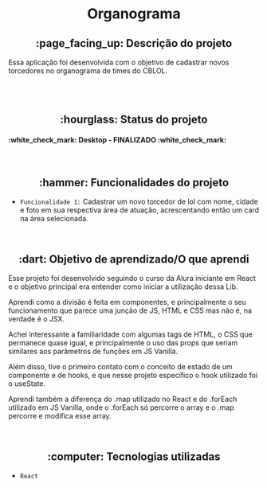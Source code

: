 <h1 align="center"> Organograma </h1>

<h2 align="center">:page_facing_up: Descrição do projeto </h2>
<p>Essa aplicação foi desenvolvida com o objetivo de cadastrar novos torcedores no organograma de times do CBLOL.</p>

<br>


<br>
<h2 align="center">:hourglass: Status do projeto </h2>
<h4> :white_check_mark: Desktop - FINALIZADO :white_check_mark: </h4>

<br>

<h2 align="center">:hammer: Funcionalidades do projeto </h2>

- ``Funcionalidade 1:`` Cadastrar um novo torcedor de lol com nome, cidade e foto em sua respectiva área de atuação, acrescentando então um card na área selecionada.


<br>
<h2 align="center"> :dart: Objetivo de aprendizado/O que aprendi </h2>
<p>Esse projeto foi desenvolvido seguindo o curso da Alura iniciante em React e o objetivo principal era entender como iniciar a utilização dessa Lib.</p>
<p>Aprendi como a divisão é feita em componentes, e principalmente o seu funcionamento que parece uma junção de JS, HTML e CSS mas não é, na verdade é o JSX.</p>
<p>Achei interessante a familiaridade com algumas tags de HTML, o CSS que permanece quase igual, e principalmente o uso das props que seriam similares aos parâmetros de funções em JS Vanilla.</p>
<p>Além disso, tive o primeiro contato com o conceito de estado de um componente e de hooks, e que nesse projeto específico o hook utilizado foi o useState.</p>
<p>Aprendi também a diferença do .map utilizado no React e do .forEach utilizado em JS Vanilla, onde o .forEach só percorre o array e o .map percorre e modifica esse array.</p>


<br>

<h2 align="center"> :computer: Tecnologias utilizadas </h2>

- ``React``



